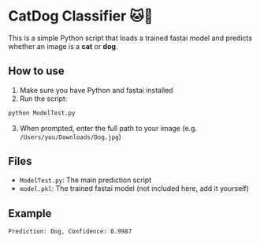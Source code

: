 # CatDog Classifier 🐱🐶

This is a simple Python script that loads a trained fastai model and predicts whether an image is a **cat** or **dog**.

## How to use

1. Make sure you have Python and fastai installed
2. Run the script:

```bash
python ModelTest.py
```

3. When prompted, enter the full path to your image (e.g. `/Users/you/Downloads/Dog.jpg`)

## Files

- `ModelTest.py`: The main prediction script
- `model.pkl`: The trained fastai model (not included here, add it yourself)

## Example

```
Prediction: Dog, Confidence: 0.9987
```

